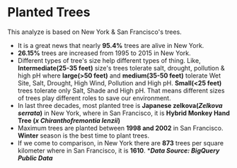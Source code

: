 # Planted Trees
This analyze is based on New York &amp; San Francisco's trees.
*  It is a great news that nearly **95.4%** trees are alive in New York.
*  **26.15%** trees are increased from 1995 to 2015 in New York.
*  Different types of tree's size help different types of thing. Like, **Intermediate(25-35 feet)** size's trees tolerate salt, drought, pollution & high pH where **large(>50 feet)** and **medium(35-50 feet)** tolerate Wet Site, Salt, Drought, High Wind, Pollution and High pH. **Small(<25 feet)** trees tolerate only Salt, Shade and High pH. That means different sizes of trees play different roles to save our environment.
*  In last three decades, most planted tree is **Japanese zelkova(***Zelkova serrata***)** in New York, where in San Francisco, it is **Hybrid Monkey Hand Tree (***x Chiranthofremontia lenzii***)**
*  Maximum trees are planted between **1998 and 2002** in San Francisco. **Winter** season is the best time to plant trees.
*  If we come to comparison, in New York there are **873** trees per square kilometer where in San Francisco, it is **1610**.
                                                                                                  ****Data Source: BigQuery Public Data***
